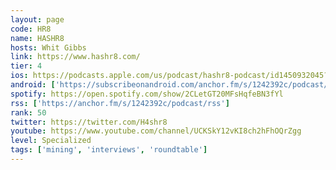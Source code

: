 ```yaml
---
layout: page
code: HR8
name: HASHR8
hosts: Whit Gibbs
link: https://www.hashr8.com/
tier: 4
ios: https://podcasts.apple.com/us/podcast/hashr8-podcast/id1450932045?uo=4
android: ['https://subscribeonandroid.com/anchor.fm/s/1242392c/podcast/rss']
spotify: https://open.spotify.com/show/2CLetGT20MFsHqfeBN3fYl
rss: ['https://anchor.fm/s/1242392c/podcast/rss']
rank: 50
twitter: https://twitter.com/H4shr8
youtube: https://www.youtube.com/channel/UCKSkY12vKI8ch2hFhOQrZgg
level: Specialized
tags: ['mining', 'interviews', 'roundtable']
---
```

